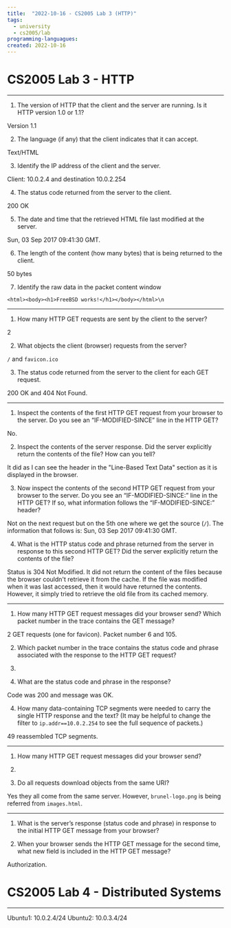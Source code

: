 ```yaml
---
title:  "2022-10-16 - CS2005 Lab 3 (HTTP)"
tags:
  - university
  - cs2005/lab
programming-languagues:
created: 2022-10-16
---
```

# CS2005 Lab 3 - HTTP
---
1. The version of HTTP that the client and the server are running. Is it HTTP version 1.0 or 1.1?  

Version 1.1

2. The language (if any) that the client indicates that it can accept.  

Text/HTML

3. Identify the IP address of the client and the server.  

Client: 10.0.2.4 and destination 10.0.2.254

4. The status code returned from the server to the client.  

200 OK

5. The date and time that the retrieved HTML file last modified at the server.  

Sun, 03 Sep 2017 09:41:30 GMT.

6. The length of the content (how many bytes) that is being returned to the client.  

50 bytes

7. Identify the raw data in the packet content window

`<html><body><h1>FreeBSD works!</h1></body></html>\n`

---
1. How many HTTP GET requests are sent by the client to the server?  

2

2. What objects the client (browser) requests from the server?  

`/` and `favicon.ico`

3. The status code returned from the server to the client for each GET request.

200 OK and 404 Not Found.

---
1. Inspect the contents of the first HTTP GET request from your browser to the server. Do you see an “IF-MODIFIED-SINCE” line in the HTTP GET?  

No.

2. Inspect the contents of the server response. Did the server explicitly return the contents of the file? How can you tell?  

It did as I can see the header in the "Line-Based Text Data" section as it is displayed in the browser.

3. Now inspect the contents of the second HTTP GET request from your browser to the server. Do you see an “IF-MODIFIED-SINCE:” line in the HTTP GET? If so, what information follows the “IF-MODIFIED-SINCE:” header?  

Not on the next request but on the 5th one where we get the source (`/`). The information that follows is: Sun, 03 Sep 2017 09:41:30 GMT.

4. What is the HTTP status code and phrase returned from the server in response to this second HTTP GET? Did the server explicitly return the contents of the file?

Status is 304 Not Modified. It did not return the content of the files because the browser couldn't retrieve it from the cache. If the file was modified when it was last accessed, then it would have returned the contents. However, it simply tried to retrieve the old file from its cached memory.

---

1. How many HTTP GET request messages did your browser send? Which packet number in the trace contains the GET message?  

2 GET requests (one for favicon). Packet number 6 and 105.

2. Which packet number in the trace contains the status code and phrase associated with the response to the HTTP GET request?  

103.

3. What are the status code and phrase in the response?  

Code was 200 and message was OK.

4. How many data-containing TCP segments were needed to carry the single HTTP response and the text? (It may be helpful to change the filter to `ip.addr==10.0.2.254` to see the full sequence of packets.)

49 reassembled TCP segments.

---
1. How many HTTP GET request messages did your browser send?  

3.

2. Do all requests download objects from the same URI?

Yes they all come from the same server. However, `brunel-logo.png` is being referred from `images.html`.

---
1. What is the server’s response (status code and phrase) in response to the initial HTTP GET message from your browser?  



2. When your browser sends the HTTP GET message for the second time, what new field is included in the HTTP GET message?

Authorization.

# CS2005 Lab 4 - Distributed Systems
---
Ubuntu1: 10.0.2.4/24
Ubuntu2: 10.0.3.4/24